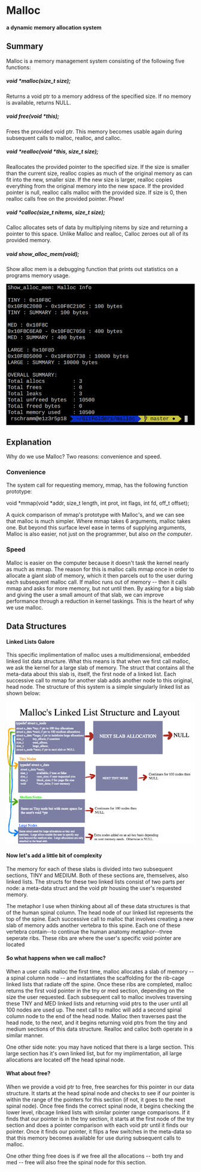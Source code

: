 # Malloc

#### a dynamic memory allocation system

## Summary

Malloc is a memory management system consisting of the following five functions:

##### void *malloc(size_t size);
Returns a void ptr to a memory address of the specified size.  If no memory is available, returns NULL.

##### void free(void *this);
Frees the provided void ptr.  This memory becomes usable again during subsequent calls to malloc, realloc, and calloc.

##### void *realloc(void *this, size_t size);
Reallocates the provided pointer to the specified size.  If the size is smaller than the current size, realloc copies as much of the original memory as can fit into the new, smaller size.  If the new size is larger, realloc copies everything from the original memory into the new space.  If the provided pointer is null, realloc calls malloc with the provided size.  If size is 0, then realloc calls free on the provided pointer.  Phew!

##### void *calloc(size_t nitems, size_t size);
Calloc allocates sets of data by multiplying nitems by size and returning a pointer to this space.  Unlike Malloc and realloc, Calloc zeroes out all of its provided memory.

##### void show_alloc_mem(void);
Show alloc mem is a debugging function that prints out statistics on a programs memory usage.

![Input Content](https://raw.githubusercontent.com/wobula/malloc/master/1.png)

## Explanation

Why do we use Malloc?  Two reasons: convenience and speed.

### Convenience

The system call for requesting memory, mmap, has the following function prototype:

void *mmap(void *addr, size_t length, int prot, int flags, int fd, off_t offset);

A quick comparison of mmap's prototype with Malloc's, and we can see that malloc is much simpler.  Where mmap takes 6 arguments, malloc takes one.  But beyond this surface level ease in terms of supplying arguments, Malloc is also easier, not just on the programmer, but also *on the computer*.

### Speed

Malloc is easier on the computer because it doesn't task the kernel nearly as much as mmap.  The reason for this is malloc calls mmap once in order to allocate a giant *slab* of memory, which it then parcels out to the user during each subsequent malloc call.  If malloc runs out of memory -- then it calls mmap and asks for more memory, but not until then.  By asking for a big slab and giving the user a small amount of that slab, we can improve performance through a reduction in kernel taskings.  This is the heart of why we use malloc.

## Data Structures

#### Linked Lists Galore

This specific implimentation of malloc uses a multidimensional, embedded linked list data structure.  What this means is that when we first call malloc, we ask the kernel for a large slab of memory.  The struct that contains all the meta-data about this slab is, itself, the first node of a linked list.  Each successive call to mmap for another slab adds another node to this original, head node.  The structure of this system is a simple singularly linked list as shown below:

![Input Content](https://raw.githubusercontent.com/wobula/malloc/master/2.png)

#### Now let's add a little bit of complexity

The memory for each of these slabs is divided into two subsequent sections, TINY and MEDIUM.  Both of these sections are, themselves, also linked lists.  The structs for these two linked lists consist of two parts per node: a meta-data struct and the void ptr housing the user's requested memory.

The metaphor I use when thinking about all of these data structures is that of the human spinal column.  The head node of our linked list represents the top of the spine.  Each successive call to malloc that involves creating a new slab of memory adds another vertebra to this spine.  Each one of these vertebra contain--to continue the human anatomy metaphor--three seperate ribs.  These ribs are where the user's specific void pointer are located

#### So what happens when we call malloc?

When a user calls malloc the first time, malloc allocates a slab of memory -- a spinal column node -- and instantiates the scaffolding for the rib-cage linked lists that radiate off the spine. Once these ribs are completed, malloc returns the first void pointer in the tny or med section, depending on the size the user requested.  Each subsequent call to malloc involves traversing these TNY and MED linked lists and returning void ptrs to the user until all 100 nodes are used up.  The next call to malloc will add a second spinal column node to the end of the head node.  Malloc then traverses past the head node, to the next, and it begins returning void ptrs from the tiny and medium sections of this data structure. Realloc and calloc both operate in a similar manner.

One other side note: you may have noticed that there is a large section.  This large section has it's own linked list, but for my implimentation, all large allocations are located off the head spinal node.

#### What about free?

When we provide a void ptr to free, free searches for this pointer in our data structure.  It starts at the head spinal node and checks to see if our pointer is within the range of the pointers for this section (if not, it goes to the next spinal node).  Once free finds the correct spinal node, it begins checking the lower level, ribcage linked lists with similar pointer range comparisons.  If it finds that our pointer is in the tny section, it starts at the first node of the tny section and does a pointer comparison with each void ptr until it finds our pointer.  Once it finds our pointer, it flips a few switches in the meta-data so that this memory becomes available for use during subsequent calls to malloc.

One other thing free does is if we free all the allocations -- both tny and med -- free will also free the spinal node for this section.